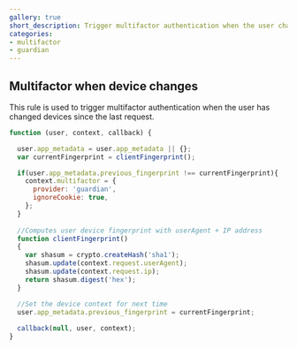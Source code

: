 ```yaml
---
gallery: true
short_description: Trigger multifactor authentication when the user changes devices.
categories:
- multifactor
- guardian
---
```


## Multifactor when device changes

This rule is used to trigger multifactor authentication when the user has changed devices since the last request.

```js
function (user, context, callback) {

  user.app_metadata = user.app_metadata || {}; 
  var currentFingerprint = clientFingerprint();

  if(user.app_metadata.previous_fingerprint !== currentFingerprint){
    context.multifactor = {
      provider: 'guardian',
      ignoreCookie: true, 
    };  
  }
  
  //Computes user device fingerprint with userAgent + IP address
  function clientFingerprint()
  {
    var shasum = crypto.createHash('sha1');
    shasum.update(context.request.userAgent);
    shasum.update(context.request.ip);
    return shasum.digest('hex');
  }

  //Set the device context for next time
  user.app_metadata.previous_fingerprint = currentFingerprint;
  
  callback(null, user, context);
}
```
